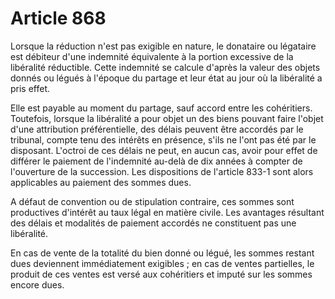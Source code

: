 # Article 868

Lorsque la réduction n'est pas exigible en nature, le donataire ou légataire est débiteur d'une indemnité équivalente à la portion excessive de la libéralité réductible. Cette indemnité se calcule d'après la valeur des objets donnés ou légués à l'époque du partage et leur état au jour où la libéralité a pris effet.

Elle est payable au moment du partage, sauf accord entre les cohéritiers. Toutefois, lorsque la libéralité a pour objet un des biens pouvant faire l'objet d'une attribution préférentielle, des délais peuvent être accordés par le tribunal, compte tenu des intérêts en présence, s'ils ne l'ont pas été par le disposant. L'octroi de ces délais ne peut, en aucun cas, avoir pour effet de différer le paiement de l'indemnité au-delà de dix années à compter de l'ouverture de la succession. Les dispositions de l'article 833-1 sont alors applicables au paiement des sommes dues.

A défaut de convention ou de stipulation contraire, ces sommes sont productives d'intérêt au taux légal en matière civile. Les avantages résultant des délais et modalités de paiement accordés ne constituent pas une libéralité.

En cas de vente de la totalité du bien donné ou légué, les sommes restant dues deviennent immédiatement exigibles ; en cas de ventes partielles, le produit de ces ventes est versé aux cohéritiers et imputé sur les sommes encore dues.
